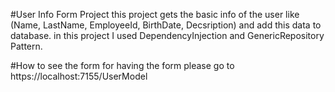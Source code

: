#User Info Form Project
this project gets the basic info of the user like (Name, LastName, EmployeeId, BirthDate, Decsription) and add this data to database.
in this project I used DependencyInjection and GenericRepository Pattern.

#How to see the form
for having the form please go to https://localhost:7155/UserModel
 


